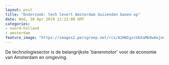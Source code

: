 ```yaml
---
layout: post
title: "Onderzoek: tech levert Amsterdam duizenden banen op"
date: Wed, 10 Apr 2019 12:22:00 GMT
categories: 
- noord-holland 
- amsterdam 
feature_image: "https://images2.persgroep.net/rcs/A2HWIgzcUbXaMb8wAejnn-exT10/diocontent/145236775/_fitwidth/400/?appId=21791a8992982cd8da851550a453bd7f&quality=0.7"
---
```


De technologiesector is de belangrijkste 'banenmotor' voor de economie van Amsterdam en omgeving.
